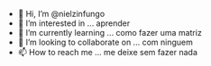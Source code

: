 - 👋 Hi, I’m @nielzinfungo
- 👀 I’m interested in ... aprender
- 🌱 I’m currently learning ... como fazer uma matriz
- 💞️ I’m looking to collaborate on ... com ninguem
- 📫 How to reach me ... me deixe sem fazer nada

<!---
nielzinfungo/nielzinfungo is a ✨ special ✨ repository because its `README.md` (this file) appears on your GitHub profile.
You can click the Preview link to take a look at your changes.
--->
